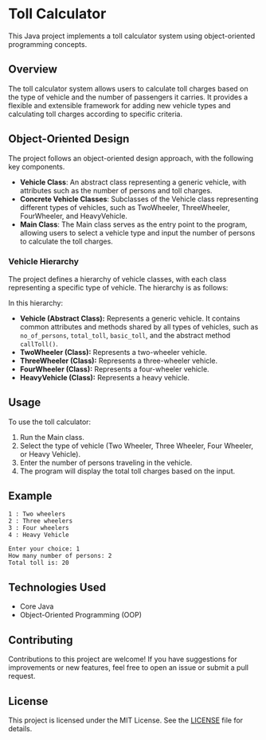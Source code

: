 
# Toll Calculator

This Java project implements a toll calculator system using object-oriented programming concepts.

## Overview

The toll calculator system allows users to calculate toll charges based on the type of vehicle and the number of passengers it carries. It provides a flexible and extensible framework for adding new vehicle types and calculating toll charges according to specific criteria.

## Object-Oriented Design

The project follows an object-oriented design approach, with the following key components.

- **Vehicle Class**: An abstract class representing a generic vehicle, with attributes such as the number of persons and toll charges.
- **Concrete Vehicle Classes**: Subclasses of the Vehicle class representing different types of vehicles, such as TwoWheeler, ThreeWheeler, FourWheeler, and HeavyVehicle.
- **Main Class**: The Main class serves as the entry point to the program, allowing users to select a vehicle type and input the number of persons to calculate the toll charges.


### Vehicle Hierarchy

The project defines a hierarchy of vehicle classes, with each class representing a specific type of vehicle. The hierarchy is as follows:

In this hierarchy:

- **Vehicle (Abstract Class):** Represents a generic vehicle. It contains common attributes and methods shared by all types of vehicles, such as `no_of_persons`, `total_toll`, `basic_toll`, and the abstract method `callToll()`.
- **TwoWheeler (Class):** Represents a two-wheeler vehicle.
- **ThreeWheeler (Class):** Represents a three-wheeler vehicle.
- **FourWheeler (Class):** Represents a four-wheeler vehicle.
- **HeavyVehicle (Class):** Represents a heavy vehicle.

## Usage

To use the toll calculator:

1. Run the Main class.
2. Select the type of vehicle (Two Wheeler, Three Wheeler, Four Wheeler, or Heavy Vehicle).
3. Enter the number of persons traveling in the vehicle.
4. The program will display the total toll charges based on the input.

## Example
```
1 : Two wheelers
2 : Three wheelers
3 : Four wheelers
4 : Heavy Vehicle

Enter your choice: 1
How many number of persons: 2
Total toll is: 20
```

## Technologies Used

- Core Java
- Object-Oriented Programming (OOP)

## Contributing

Contributions to this project are welcome! If you have suggestions for improvements or new features, feel free to open an issue or submit a pull request.

## License

This project is licensed under the MIT License. See the [LICENSE](LICENSE) file for details.

